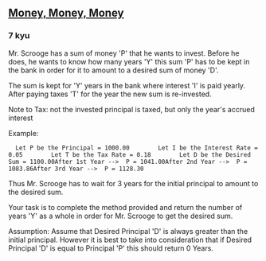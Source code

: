 <h2><a href=https://www.codewars.com/kata/563f037412e5ada593000114/train/python target="_blank">Money, Money, Money</a></h2><h3>7 kyu</h3><p>Mr. Scrooge has a sum of money 'P' that he wants to invest. Before he does, he wants to know how many years 'Y' this sum 'P' has to be kept in the bank in order for it to amount to a desired sum of money 'D'.</p><p>The sum is kept for 'Y' years in the bank where interest 'I' is paid yearly. After paying taxes 'T' for the year the new sum is re-invested.</p><p>Note to Tax: not the invested principal is taxed, but only the year's accrued interest</p><p>Example:</p><pre><code>  Let P be the Principal = 1000.00        Let I be the Interest Rate = 0.05        Let T be the Tax Rate = 0.18        Let D be the Desired Sum = 1100.00After 1st Year --&gt;  P = 1041.00After 2nd Year --&gt;  P = 1083.86After 3rd Year --&gt;  P = 1128.30</code></pre><p>Thus Mr. Scrooge has to wait for 3 years for the initial principal to amount to the desired sum.</p><p>Your task is to complete the method provided and return the number of years 'Y' as a whole in order for Mr. Scrooge to get the desired sum.  </p><p>Assumption: Assume that Desired Principal 'D' is always greater than the initial principal. However it is best to take into consideration that if Desired Principal 'D' is equal to Principal 'P' this should return 0 Years.</p>